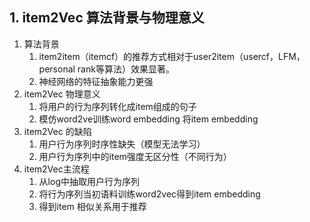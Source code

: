 ## 1. item2Vec 算法背景与物理意义
1. 算法背景
   1. item2item（itemcf）的推荐方式相对于user2item（usercf，LFM，personal rank等算法）效果显著。
   2. 神经网络的特征抽象能力更强
2. item2Vec 物理意义
   1. 将用户的行为序列转化成item组成的句子
   2. 模仿word2ve训练word embedding 将item embedding
3. item2Vec 的缺陷
   1. 用户行为序列时序性缺失（模型无法学习）
   2. 用户行为序列中的item强度无区分性（不同行为）
4. item2Vec主流程
   1. 从log中抽取用户行为序列
   2. 将行为序列当初语料训练word2vec得到item embedding
   3. 得到item 相似关系用于推荐

